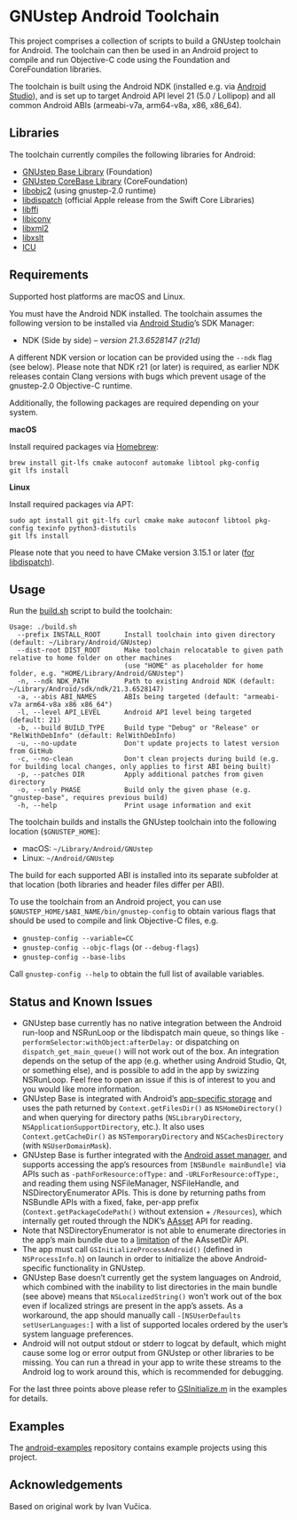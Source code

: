 GNUstep Android Toolchain
=========================

This project comprises a collection of scripts to build a GNUstep toolchain for Android. The toolchain can then be used in an Android project to compile and run Objective-C code using the Foundation and CoreFoundation libraries.

The toolchain is built using the Android NDK (installed e.g. via [Android Studio](https://developer.android.com/studio)), and is set up to target Android API level 21 (5.0 / Lollipop) and all common Android ABIs (armeabi-v7a, arm64-v8a, x86, x86_64).

Libraries
---------

The toolchain currently compiles the following libraries for Android:

* [GNUstep Base Library](https://github.com/gnustep/libs-base) (Foundation)
* [GNUstep CoreBase Library](https://github.com/gnustep/libs-corebase) (CoreFoundation)
* [libobjc2](https://github.com/gnustep/libobjc2) (using gnustep-2.0 runtime)
* [libdispatch](https://github.com/apple/swift-corelibs-libdispatch) (official Apple release from the Swift Core Libraries)
* [libffi](https://github.com/libffi/libffi)
* [libiconv](https://www.gnu.org/software/libiconv/)
* [libxml2](https://github.com/GNOME/libxml2)
* [libxslt](https://github.com/GNOME/libxslt)
* [ICU](https://github.com/unicode-org/icu)

Requirements
------------

Supported host platforms are macOS and Linux.

You must have the Android NDK installed. The toolchain assumes the following version to be installed via [Android Studio](https://developer.android.com/studio)’s SDK Manager:

* NDK (Side by side) _– version 21.3.6528147 (r21d)_

A different NDK version or location can be provided using the `--ndk` flag (see below). Please note that NDK r21 (or later) is required, as earlier NDK releases contain Clang versions with bugs which prevent usage of the gnustep-2.0 Objective-C runtime.

Additionally, the following packages are required depending on your system.

**macOS**

Install required packages via [Homebrew](https://brew.sh):

```
brew install git-lfs cmake autoconf automake libtool pkg-config
git lfs install
```

**Linux**

Install required packages via APT:

```
sudo apt install git git-lfs curl cmake make autoconf libtool pkg-config texinfo python3-distutils
git lfs install
```

Please note that you need to have CMake version 3.15.1 or later ([for libdispatch](https://github.com/apple/swift-corelibs-libdispatch/blob/master/CMakeLists.txt#L2)).

Usage
-----

Run the [build.sh](build.sh) script to build the toolchain:

```
Usage: ./build.sh
  --prefix INSTALL_ROOT      Install toolchain into given directory (default: ~/Library/Android/GNUstep)
  --dist-root DIST_ROOT      Make toolchain relocatable to given path relative to home folder on other machines
                             (use "HOME" as placeholder for home folder, e.g. "HOME/Library/Android/GNUstep")
  -n, --ndk NDK_PATH         Path to existing Android NDK (default: ~/Library/Android/sdk/ndk/21.3.6528147)
  -a, --abis ABI_NAMES       ABIs being targeted (default: "armeabi-v7a arm64-v8a x86 x86_64")
  -l, --level API_LEVEL      Android API level being targeted (default: 21)
  -b, --build BUILD_TYPE     Build type "Debug" or "Release" or "RelWithDebInfo" (default: RelWithDebInfo)
  -u, --no-update            Don't update projects to latest version from GitHub
  -c, --no-clean             Don't clean projects during build (e.g. for building local changes, only applies to first ABI being built)
  -p, --patches DIR          Apply additional patches from given directory
  -o, --only PHASE           Build only the given phase (e.g. "gnustep-base", requires previous build)
  -h, --help                 Print usage information and exit
```

The toolchain builds and installs the GNUstep toolchain into the following location (`$GNUSTEP_HOME`):

* macOS: `~/Library/Android/GNUstep`
* Linux: `~/Android/GNUstep`

The build for each supported ABI is installed into its separate subfolder at that location (both libraries and header files differ per ABI).

To use the toolchain from an Android project, you can use `$GNUSTEP_HOME/$ABI_NAME/bin/gnustep-config` to obtain various flags that should be used to compile and link Objective-C files, e.g.

* `gnustep-config --variable=CC`
* `gnustep-config --objc-flags` (or `--debug-flags`)
* `gnustep-config --base-libs`

Call `gnustep-config --help` to obtain the full list of available variables.

Status and Known Issues
-----------------------

* GNUstep base currently has no native integration between the Android run-loop and NSRunLoop or the libdispatch main queue, so things like `-performSelector:withObject:afterDelay:` or dispatching on `dispatch_get_main_queue()` will not work out of the box. An integration depends on the setup of the app (e.g. whether using Android Studio, Qt, or something else), and is possible to add in the app by swizzing NSRunLoop. Feel free to open an issue if this is of interest to you and you would like more information.
* GNUstep Base is integrated with Android’s [app-specific storage](https://developer.android.com/training/data-storage) and uses the path returned by `Context.getFilesDir()` as `NSHomeDirectory()` and when querying for directory paths (`NSLibraryDirectory`, `NSApplicationSupportDirectory`, etc.). It also uses `Context.getCacheDir()` as `NSTemporaryDirectory` and `NSCachesDirectory` (with `NSUserDomainMask`).
* GNUstep Base is further integrated with the [Android asset manager](https://developer.android.com/reference/android/content/res/AssetManager), and supports accessing the app’s resources from `[NSBundle mainBundle]` via APIs such as `-pathForResource:ofType:` and `-URLForResource:ofType:`, and reading them using NSFileManager, NSFileHandle, and NSDirectoryEnumerator APIs. This is done by returning paths from NSBundle APIs with a fixed, fake, per-app prefix (`Context.getPackageCodePath()` without extension + `/Resources`), which internally get routed through the NDK’s [AAsset](https://developer.android.com/ndk/reference/group/asset) API for reading.
* Note that NSDirectoryEnumerator is not able to enumerate directories in the app’s main bundle due to a [limitation](https://issuetracker.google.com/issues/140538113) of the AAssetDir API.
* The app must call `GSInitializeProcessAndroid()` (defined in `NSProcessInfo.h`) on launch in order to initialize the above Android-specific functionality in GNUstep.
* GNUstep Base doesn’t currently get the system languages on Android, which combined with the inability to list directories in the main bundle (see above) means that `NSLocalizedString()` won’t work out of the box even if localized strings are present in the app’s assets. As a workaround, the app should manually call `-[NSUserDefaults setUserLanguages:]` with a list of supported locales ordered by the user’s system language preferences.
* Android will not output stdout or stderr to logcat by default, which might cause some log or error output from GNUstep or other libraries to be missing. You can run a thread in your app to write these streams to the Android log to work around this, which is recommended for debugging.

For the last three points above please refer to [GSInitialize.m](https://github.com/gnustep/android-examples/blob/master/hello-objectivec/app/src/main/cpp/GSInitialize.m) in the examples for details.


Examples
--------

The [android-examples](https://github.com/gnustep/android-examples) repository contains example projects using this project.

Acknowledgements
----------------

Based on original work by Ivan Vučica.
